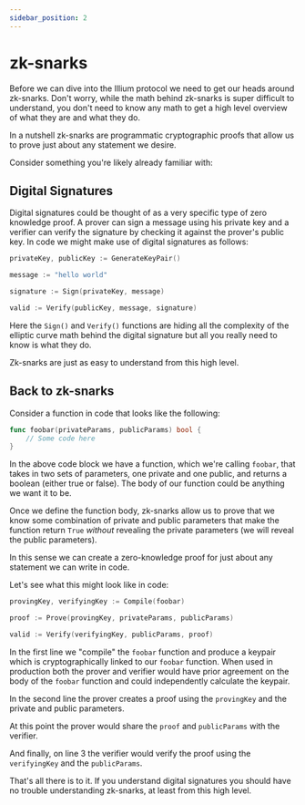 ```yaml
---
sidebar_position: 2
---
```


# zk-snarks

Before we can dive into the Illium protocol we need to get our heads around zk-snarks. Don't worry, while the math
behind zk-snarks is super difficult to understand, you don't need to know any math to get a high level overview of
what they are and what they do. 

In a nutshell zk-snarks are programmatic cryptographic proofs that allow us to prove just about any statement we desire. 

Consider something you're likely already familiar with:

## Digital Signatures

Digital signatures could be thought of as a very specific type of zero knowledge proof. A prover can sign a message
using his private key and a verifier can verify the signature by checking it against the prover's 
public key. In code we might make use of digital signatures as follows:

```go
privateKey, publicKey := GenerateKeyPair()

message := "hello world"

signature := Sign(privateKey, message)

valid := Verify(publicKey, message, signature)
```

Here the `Sign()` and `Verify()` functions are hiding all the complexity of the elliptic curve math behind the digital
signature but all you really need to know is what they do. 

Zk-snarks are just as easy to understand from this high level.

## Back to zk-snarks

Consider a function in code that looks like the following:

```go
func foobar(privateParams, publicParams) bool {
	// Some code here
}
```

In the above code block we have a function, which we're calling `foobar`, that takes in two sets of parameters, one
private and one public, and returns a boolean (either true or false). The body of our function could be anything we want
it to be. 

Once we define the function body, zk-snarks allow us
to prove that we know some combination of private and public parameters that make the function return `True` *without*
revealing the private parameters (we will reveal the public parameters).

In this sense we can create a zero-knowledge proof for just about any statement we can write in code. 

Let's see what this might look like in code:

```go
provingKey, verifyingKey := Compile(foobar)

proof := Prove(provingKey, privateParams, publicParams)

valid := Verify(verifyingKey, publicParams, proof)
```

In the first line we "compile" the `foobar` function and produce a keypair which is cryptographically linked to our
`foobar` function. When used in production both the prover and verifier would have prior agreement on the body of the
`foobar` function and could independently calculate the keypair.

In the second line the prover creates a proof using the `provingKey` and the private and public parameters. 

At this point the prover would share the `proof` and `publicParams` with the verifier. 

And finally, on line 3 the verifier would verify the proof using the `verifyingKey` and the `publicParams`.

That's all there is to it. If you understand digital signatures you should have no trouble understanding zk-snarks,
at least from this high level.


